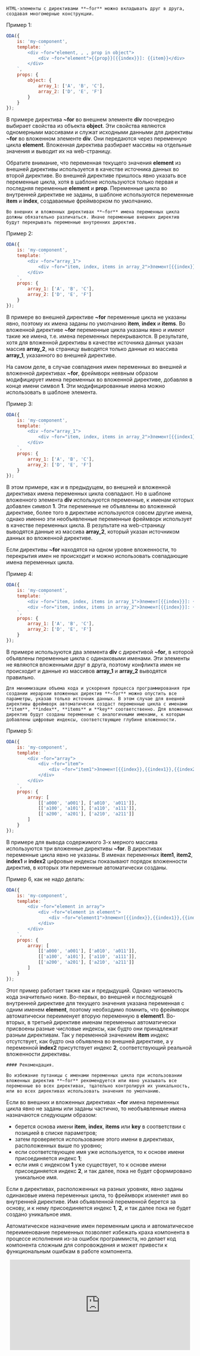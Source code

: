 ﻿```info_md
HTML-элементы с директивами **~for** можно вкладывать друг в друга, создавая многомерные конструкции.
```

Пример 1:

```javascript _run_edit_[my-component.js]
ODA({
    is: 'my-component',
    template: `
        <div ~for="element, , , prop in object">
            <div ~for="element">{{prop}}[{{index}}]: {{item}}</div>
        </div>
    `,
    props: {
        object: {
            array_1: ['A', 'B', 'C'],
            array_2: ['D', 'E', 'F']
        }
    }
});
```

В примере директива **~for** во внешнем элементе **div** поочередно выбирает свойства из объекта **object**. Эти свойства являются одномерными массивами и служат исходными данными для директивы **~for** во вложенном элементе **div**. Они передаются через переменную цикла **element**. Вложенная директива разбирает массивы на отдельные значения и выводит их на web-страницу.

Обратите внимание, что переменная текущего значения **element** из внешней директивы используется в качестве источника данных во второй директиве. Во внешней директиве пришлось явно указать все переменные цикла, хотя в шаблоне используются только первая и последняя переменные **element** и **prop**. Переменные цикла во внутренней директиве не заданы, в шаблоне используются переменные **item** и **index**, создаваемые фреймворком по умолчанию.

```warning_md
Во внешних и вложенных директивах **~for** имена переменных цикла должны обязательно различаться. Иначе переменные внешних директив будут перекрывать переменные внутренних директив.
```

Пример 2:

```javascript _error_run_edit_[my-component.js]
ODA({
    is: 'my-component',
    template: `
        <div ~for="array_1">
            <div ~for="item, index, items in array_2">Элемент[{{index}}]: {{item}} -- Источник: [{{items}}]</div>
        </div>
    `,
    props: {
        array_1: ['A', 'B', 'C'],
        array_2: ['D', 'E', 'F']
    }
});
```

В примере во внешней директиве **~for** переменные цикла не указаны явно, поэтому их имена заданы по умолчанию **item**, **index** и **items**. Во вложенной директиве **~for** переменные цикла указаны явно и имеют такие же имена, т.е. имена переменных перекрываются. В результате, хотя для вложенной директивы в качестве источника данных указан массив **array_2**, на страницу выводятся только данные из массива **array_1**, указанного во внешней директиве.

На самом деле, в случае совпадения имен переменных во внешней и вложенной директивах **~for**, фреймворк неявным образом модифицирует имена переменных во вложенной директиве, добавляя в конце имени символ **1**. Эти модифицированные имена можно использовать в шаблоне элемента.

Пример 3:

```javascript _run_edit_[my-component.js]
ODA({
    is: 'my-component',
    template: `
        <div ~for="array_1">
            <div ~for="item, index, items in array_2">Элемент[{{index1}}]: {{item1}} -- Источник: [{{items1}}]</div>
        </div>
    `,
    props: {
        array_1: ['A', 'B', 'C'],
        array_2: ['D', 'E', 'F']
    }
});
```

В этом примере, как и в предыдущем, во внешней и вложенной директивах имена переменных цикла совпадают. Но в шаблоне вложенного элемента **div** используются переменные, к именам которых добавлен символ **1**. Эти переменные не объявлены во вложенной директиве, более того в директиве используются совсем другие имена, однако именно эти необъявленные переменные фреймворк использует в качестве переменных цикла. В результате на web-страницу выводятся данные из массива **array_2**, который указан источником данных во вложенной директиве.

Если директивы **~for** находятся на одном уровне вложенности, то перекрытия имен не происходит и можно использовать совпадающие имена переменных цикла.

Пример 4:

```javascript _run_edit_[my-component.js]
ODA({
    is: 'my-component',
    template: `
        <div ~for="item, index, items in array_1">Элемент[{{index}}]: {{item}} -- Источник: [{{items}}]</div>
        <div ~for="item, index, items in array_2">Элемент[{{index}}]: {{item}} -- Источник: [{{items}}]</div>
    `,
    props: {
        array_1: ['A', 'B', 'C'],
        array_2: ['D', 'E', 'F']
    }
});
```

В примере используются два элемента **div** с директивой **~for**, в которой объявлены переменные цикла с одинаковыми именами. Эти элементы не являются вложенными друг в друга, поэтому конфликта имен не происходит и данные из массивов **array_1** и **array_2** выводятся правильно.

```info_md
Для минимизации объема кода и ускорения процесса программирования при создании иерархии вложенных директив **~for** можно опустить все параметры, указав только источник данных. В этом случае для внешней директивы фреймворк автоматически создаст переменные цикла с именами **item**, **index**, **items** и **key** соответственно. Для вложенных директив будут созданы переменные с аналогичными именами, к которым добавлены цифровые индексы, соответствующие глубине вложенности.
```

Пример 5:

```javascript _run_edit_[my-component.js]
ODA({
    is: 'my-component',
    template: `
        <div ~for="array">
            <div ~for="item">
                <div ~for="item1">Элемент[{{index}},{{index1}},{{index2}}]: {{item2}}</div>
            </div>
        </div>
    `,
    props: {
        array: [
            [['a000', 'a001'], ['a010', 'a011']],
            [['a100', 'a101'], ['a110', 'a111']],
            [['a200', 'a201'], ['a210', 'a211']]
        ]
    }
});
```

В примере для вывода содержимого 3-х мерного массива используются три вложенные директивы **~for**. В директивах переменные цикла явно не указаны. В именах переменных **item1**, **item2**, **index1** и **index2** цифровые индексы показывают порядок вложенности директив, в которых эти переменные автоматически созданы.

Пример 6, как не надо делать:

```javascript _error_run_edit_[my-component.js]
ODA({
    is: 'my-component',
    template: `
        <div ~for="element in array">
            <div ~for="element in element">
                <div ~for="element1">Элемент[{{index}},{{index1}},{{index2}}]: {{item}}</div>
            </div>
        </div>
    `,
    props: {
        array: [
            [['a000', 'a001'], ['a010', 'a011']],
            [['a100', 'a101'], ['a110', 'a111']],
            [['a200', 'a201'], ['a210', 'a211']]
        ]
    }
});
```

Этот пример работает также как и предыдущий. Однако читаемость кода значительно ниже. Во-первых, во внешней и последующей внутренней директиве для текущего значения указана переменная с одним именем **element**, поэтому необходимо помнить, что фреймворк автоматически переименует вторую переменную в **element1**. Во-вторых, в третьей директиве именам переменных автоматически присвоены разные числовые индексы, как будто они принадлежат разным директивам. Так у переменной значением **item** индекс отсутствует, как будто она объявлена во внешней директиве, а у переменной **index2** присутствует индекс **2**, соответствующий реальной вложенности директивы.

```faq_md
#### Рекомендация.

Во избежание путаницы с именами переменных цикла при использовании вложенных директив **~for** рекомендуется или явно указывать все переменные во всех директивах, тщательно контролируя их уникальность, или во всех директивах использовать значения по умолчанию.
```

Если во внешних и вложенных директивах **~for** имена переменных цикла явно не заданы или заданы частично, то необъявленные имена назначаются следующим образом:

- берется основа имени **item**, **index**, **items** или **key** в соответствии с позицией в списке параметров;
- затем проверяется использование этого имени в директивах, расположенных выше по уровню;
- если соответствующее имя уже используется, то к основе имени присоединяется индекс **1**;
- если имя с индексом **1** уже существует, то к основе имени присоединяется индекс **2**, и так далее, пока не будет сформировано уникальное имя.

Если в директивах, расположенных на разных уровнях, явно заданы одинаковые имена переменных цикла, то фреймворк изменяет имя во внутренней директиве. Имя объявленной переменной берется за основу, и к нему присоединяется индекс **1**, **2**, и так далее пока не будет создано уникальное имя.

Автоматическое назначение имен переменным цикла и автоматическое переименование переменных позволяет избежать краха компонента в процессе исполнения из-за ошибок программиста, но делает код компонента сложным для сопровождения и может привести к функциональным ошибкам в работе компонента.

<div style="position:relative;padding-bottom:48%; margin:10px">
    <iframe src="https://www.youtube.com/embed/5grvyQc4-bI?start=0" frameborder="0" allow="accelerometer; autoplay; encrypted-media; gyroscope; picture-in-picture" allowfullscreen
    	style="position:absolute;width:100%;height:100%;"></iframe>
</div>


